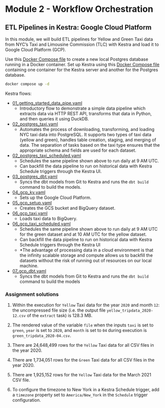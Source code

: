 # Module 2 - Workflow Orchestration 

## ETL Pipelines in Kestra: Google Cloud Platform 
In this module, we will build ETL pipelines for Yellow and Green Taxi data from NYC’s Taxi and Limousine Commission (TLC) with Kestra and load it to Google Cloud Platform (GCP). 

Use this [Docker Compose file](postgres/docker-compose.yml) to create a new local Postgres database running in a Docker container. Set up Kestra using this [Docker Compose file](./docker-compose.yml) containing one container for the Kestra server and another for the Postgres database.

```bash
docker compose up -d
```

Kestra flows:

- [01_getting_started_data_pipe.yaml](flows/01_getting_started_data_pipeline.yaml) 
  - Introductory flow to demonstrate a simple data pipeline which extracts data via HTTP REST API, transforms that data in Python, and then queries it using DuckDB. 
- [02_postgres_taxi.yaml](flows/02_postgres_taxi.yaml) 
  - Automates the process of downloading, transforming, and loading NYC taxi data into PostgreSQL. It supports two types of taxi data (yellow and green), handles table creation, staging, and merging of data. The separation of tasks based on the taxi type ensures that the appropriate schema and fields are used for each dataset.
- [02_postgres_taxi_scheduled.yaml](flows/02_postgres_taxi_scheduled.yaml) 
  - Schedules the same pipeline shown above to run daily at 9 AM UTC. 
  - Can backfill the data pipeline to run on historical data with Kestra Schedule triggers through the Kestra UI.  
- [03_postgres_dbt.yaml](flows/03_postgres_dbt.yaml) 
  - Syncs the dbt models from Git to Kestra and runs the `dbt build` command to build the models.
- [04_gcp_kv.yaml](flows/04_gcp_kv.yaml) 
  - Sets up the Google Cloud Platform.
- [05_gcp_setup.yaml](flows/05_gcp_setup.yaml) 
  - Creates the GCS bucket and BigQuery dataset.
- [06_gcp_taxi.yaml](flows/06_gcp_taxi.yaml) 
  - Loads taxi data to BigQuery. 
- [06_gcp_taxi_scheduled.yaml](flows/06_gcp_taxi_scheduled.yaml) 
  - Schedules the same pipeline shown above to run daily at 9 AM UTC for the green dataset and at 10 AM UTC for the yellow dataset. 
  - Can backfill the data pipeline to run on historical data with Kestra Schedule triggers through the Kestra UI
  - *The advantage of processing data in a cloud environment is that the infinity scalable storage and compute allows us to backfill the datasets without the risk of running out of resources on our local machine.  
- [07_gcp_dbt.yaml](flows/07_gcp_dbt.yaml) 
  - Syncs the dbt models from Git to Kestra and runs the `dbt build` command to build the models
  
### Assignment solutions

1. Within the execution for `Yellow` Taxi data for the year `2020` and month `12`: the uncompressed file size (i.e. the output file `yellow_tripdata_2020-12.csv` of the `extract` task) is 128.3 MB.

2. The rendered value of the variable `file` when the inputs `taxi` is set to `green`, `year` is set to `2020`, and `month` is set to `04` during execution is `green_tripdata_2020-04.csv`.

3. There are 24,648,499 rows for the `Yellow` Taxi data for all CSV files in the year 2020.

4. There are 1,734,051 rows for the `Green` Taxi data for all CSV files in the year 2020.

5. There are 1,925,152 rows for the `Yellow` Taxi data for the March 2021 CSV file.

6. To configure the timezone to New York in a Kestra Schedule trigger, add a `timezone` property set to `America/New_York` in the `Schedule` trigger configuration.